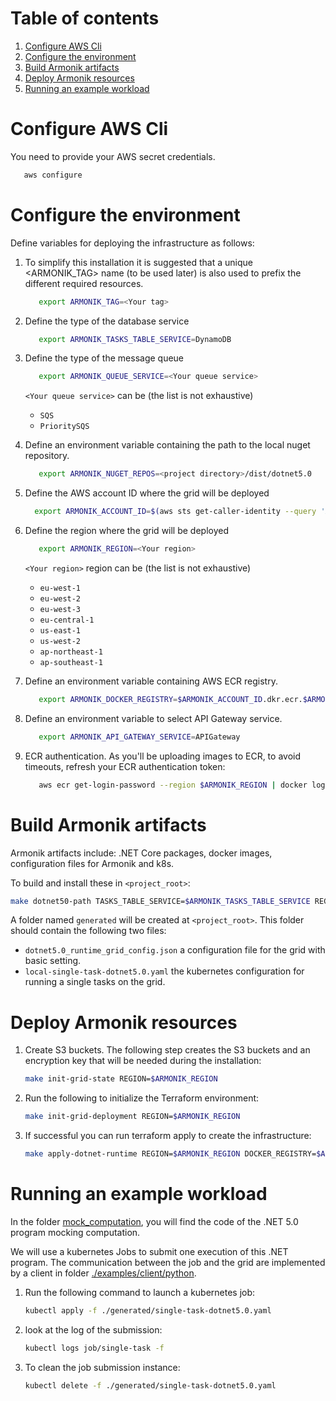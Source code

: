 # Table of contents
1. [Configure AWS Cli](#configure-aws-cli)
2. [Configure the environment](#configure-the-environment)
3. [Build Armonik artifacts](#build-armonik-artifacts)
4. [Deploy Armonik resources](#deploy-armonik-resources)
5. [Running an example workload](#running-an-example-workload)

# Configure AWS Cli <a name="configure-aws-cli"></a>

You need to provide your AWS secret credentials.
```bash
   aws configure
```

# Configure the environment <a name="configure-the-environment"></a>
Define variables for deploying the infrastructure as follows:
1. To simplify this installation it is suggested that a unique <ARMONIK_TAG> name (to be used later) is also used to prefix the 
   different required resources. 
   ```bash
      export ARMONIK_TAG=<Your tag>
   ```

2. Define the type of the database service 
   ```bash
      export ARMONIK_TASKS_TABLE_SERVICE=DynamoDB
   ```
   
3. Define the type of the message queue
   ```bash
      export ARMONIK_QUEUE_SERVICE=<Your queue service>
   ```
   `<Your queue service>` can be (the list is not exhaustive)
   - `SQS`
   - `PrioritySQS`

4. Define an environment variable containing the path to the local nuget repository.
   ```bash
      export ARMONIK_NUGET_REPOS=<project directory>/dist/dotnet5.0
   ```

5. Define the AWS account ID where the grid will be deployed
    ```bash
      export ARMONIK_ACCOUNT_ID=$(aws sts get-caller-identity --query 'Account' --output text)

    ```
6. Define the region where the grid will be deployed
   ```bash
      export ARMONIK_REGION=<Your region>
   ```
   `<Your region>` region can be (the list is not exhaustive)
   - `eu-west-1`
   - `eu-west-2`
   - `eu-west-3`
   - `eu-central-1`
   - `us-east-1`
   - `us-west-2`
   - `ap-northeast-1`
   - `ap-southeast-1`

7. Define an environment variable containing AWS ECR registry.
   ```bash
      export ARMONIK_DOCKER_REGISTRY=$ARMONIK_ACCOUNT_ID.dkr.ecr.$ARMONIK_REGION.amazonaws.com
   ```

8. Define an environment variable to select API Gateway service.
   ```bash
      export ARMONIK_API_GATEWAY_SERVICE=APIGateway
   ```

9. ECR authentication. As you'll be uploading images to ECR, to avoid timeouts, refresh your ECR authentication token:
   ```bash
      aws ecr get-login-password --region $ARMONIK_REGION | docker login --username AWS --password-stdin $ARMONIK_ACCOUNT_ID.dkr.ecr.$ARMONIK_REGION.amazonaws.com
   ```

# Build Armonik artifacts <a name="build-armonik-artifacts"></a>
Armonik artifacts include: .NET Core packages, docker images, configuration files for Armonik and k8s. 

To build and install these in `<project_root>`:
```bash
make dotnet50-path TASKS_TABLE_SERVICE=$ARMONIK_TASKS_TABLE_SERVICE REGION=$ARMONIK_REGION DOCKER_REGISTRY=$ARMONIK_DOCKER_REGISTRY API_GATEWAY_SERVICE=$ARMONIK_API_GATEWAY_SERVICE
```

A folder named `generated` will be created at `<project_root>`. This folder should contain the following 
two files:
 * `dotnet5.0_runtime_grid_config.json` a configuration file for the grid with basic setting.
 * `local-single-task-dotnet5.0.yaml` the kubernetes configuration for running a single tasks on the grid.

# Deploy Armonik resources <a name="deploy-armonik-resources"></a>
1. Create S3 buckets. The following step creates the S3 buckets and an encryption key that will be needed during the installation:
   ```bash
   make init-grid-state REGION=$ARMONIK_REGION

   ```

2. Run the following to initialize the Terraform environment: 
   ```bash
   make init-grid-deployment REGION=$ARMONIK_REGION
   ```
   
3. If successful you can run terraform apply to create the infrastructure:
   ```bash
   make apply-dotnet-runtime REGION=$ARMONIK_REGION DOCKER_REGISTRY=$ARMONIK_DOCKER_REGISTRY
   ```
   
# Running an example workload <a name="running-an-example-workload"></a>
In the folder [mock_computation](./examples/workloads/dotnet5.0/mock_computation), you will find the code of the
.NET 5.0 program mocking computation. 

We will use a kubernetes Jobs to submit one execution of this .NET program. The communication between the job
and the grid are implemented by a client in folder [./examples/client/python](./examples/client/python).

1. Run the following command to launch a kubernetes job:
   ```bash
   kubectl apply -f ./generated/single-task-dotnet5.0.yaml
   ```
   
2. look at the log of the submission:
   ```bash
   kubectl logs job/single-task -f
   ```
   
3. To clean the job submission instance:
   ```bash
   kubectl delete -f ./generated/single-task-dotnet5.0.yaml
   ```
